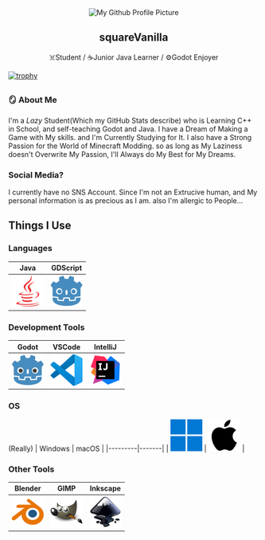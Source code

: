 <div align="center">
  <img width="121" src="assets/userProfile.png"  alt="My Github Profile Picture"/>
  <h2 align="center">squareVanilla</h2>
  <p align="center">☠️Student / ☕️Junior Java Learner / ⚙️Godot Enjoyer </p>
</div>

[![trophy](https://github-profile-trophy.vercel.app/?username=gyuka08&no-bg=false&no-frame=true&theme=chalk)](https://github.com/ryo-ma/github-profile-trophy)

##

### 🪞 About Me
I'm a *Lazy* Student(Which my GitHub Stats describe) who is Learning C++ in School, and self-teaching Godot and Java. I have a Dream of Making a Game with My skills. and I'm Currently Studying for It.
I also have a Strong Passion for the World of Minecraft Modding. so as long as My Laziness doesn't Overwrite My Passion, I'll Always do My Best for My Dreams.

### Social Media?
I currently have no SNS Account. Since I'm not an Extrucive human, and My personal information is as precious as I am. also I'm allergic to People...

## Things I Use

### Languages

| Java | GDScript |
|------|----------|
|  <img src="https://github.com/devicons/devicon/blob/master/icons/java/java-plain.svg" title="Java"  alt="Java" width="64" height="64"/> |  <img src="https://github.com/devicons/devicon/blob/master/icons/godot/godot-plain.svg" title="GDScript"  alt="GDScript" width="64" height="64"/> |

### Development Tools

| Godot | VSCode | IntelliJ |
|-------|--------|----------|
| <img src="https://github.com/devicons/devicon/blob/master/icons/godot/godot-original.svg" title="Godot"  alt="Godot" width="64" height="64"/> | <img src="https://github.com/devicons/devicon/blob/master/icons/vscode/vscode-original.svg" title="VSCode"  alt="VSCode" width="64" height="64"/> | <img src="https://github.com/devicons/devicon/blob/master/icons/intellij/intellij-original.svg" title="IntelliJ"  alt="IntelliJ" width="64" height="64"/> |

### OS
(Really)
| Windows | macOS |
|---------|-------|
| <img src="https://github.com/devicons/devicon/blob/master/icons/windows11/windows11-original.svg" title="Windows"  alt="Windows" width="64" height="64"/> | <img src="https://github.com/devicons/devicon/blob/master/icons/apple/apple-original.svg" title="macOS"  alt="macOS" width="64" height="64"/> |

### Other Tools
| Blender | GIMP | Inkscape |
|---------|------|----------|
| <img src="https://github.com/devicons/devicon/blob/master/icons/blender/blender-original.svg" title="Blender"  alt="Blender" width="64" height="64"/> | <img src="https://github.com/devicons/devicon/blob/master/icons/gimp/gimp-original.svg" title="GIMP"  alt="GIMP" width="64" height="64"/> | <img src="https://github.com/devicons/devicon/blob/master/icons/inkscape/inkscape-original.svg" title="Inkscape"  alt="Inkscape" width="64" height="64"/> |
